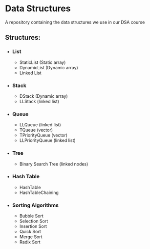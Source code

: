 # Data Structures
A repository containing the data structures we use in our DSA course

## Structures:

* ### List
  * StaticList (Static array)
  * DynamicList (Dynamic array)
  * Linked List
* ### Stack
  * DStack (Dynamic array)
  * LLStack (linked list)
* ### Queue
  * LLQueue (linked list)
  * TQueue (vector)
  * TPriorityQueue (vector)
  * LLPriorityQueue (linked list)
* ### Tree
  * Binary Search Tree (linked nodes) 
* ### Hash Table
  * HashTable
  * HashTableChaining
* ### Sorting Algorithms
  * Bubble Sort
  * Selection Sort
  * Insertion Sort
  * Quick Sort
  * Merge Sort
  * Radix Sort

